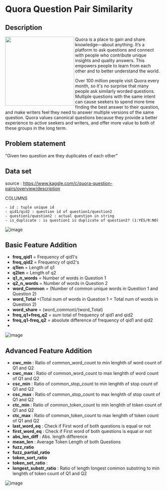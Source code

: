 # Quora Question Pair Similarity

## Description 

<img align="left" src="https://user-images.githubusercontent.com/20265851/132982880-34ee5dc5-c358-4105-ae02-2eca800acb47.png" height="222px"/>

Quora is a place to gain and share knowledge—about anything. It’s a platform to ask questions and connect with people who contribute unique insights and quality answers. This empowers people to learn from each other and to better understand the world.

Over 100 million people visit Quora every month, so it's no surprise that many people ask similarly worded questions. Multiple questions with the same intent can cause seekers to spend more time finding the best answer to their question, and make writers feel they need to answer multiple versions of the same question. Quora values canonical questions because they provide a better experience to active seekers and writers, and offer more value to both of these groups in the long term.

## Problem statement 

“Given two question are they duplicates of each other”

## Data set 

source : https://www.kaggle.com/c/quora-question-pairs/overview/description

COLUMNS 

    - id : tuple unique id
    - qid1/qid2 : question id of question1/question2 
    - question1/question2 : actual question in string 
    - is_duplicate : is question1 is duplicate of question2? (1:YES/0:NO) 
    
![image](<img width="656" alt="Screenshot1" src="https://github.com/abhishekwazal/DuplicateQuestionAnalyzer/assets/95206285/ff122d9b-3ee3-4008-8249-18e8579212cb">
)

## Basic Feature Addition 
 - ____freq_qid1____ = Frequency of qid1's
 - ____freq_qid2____ = Frequency of qid2's 
 - ____q1len____ = Length of q1
 - ____q2len____ = Length of q2
 - ____q1_n_words____ = Number of words in Question 1
 - ____q2_n_words____ = Number of words in Question 2
 - ____word_Common____ = (Number of common unique words in Question 1 and Question 2)
 - ____word_Total____ =(Total num of words in Question 1 + Total num of words in Question 2)
 - ____word_share____ = (word_common)/(word_Total)
 - ____freq_q1+freq_q2____ = sum total of frequency of qid1 and qid2 
 - ____freq_q1-freq_q2____ = absolute difference of frequency of qid1 and qid2 
 - 
![image](https://user-images.githubusercontent.com/20265851/132982873-4d122ae6-1bfc-4743-b725-7c8a7cf87a40.png)

## Advanced Feature Addition 
- __cwc_min__ :  Ratio of common_word_count to min lenghth of word count of Q1 and Q2 
- __cwc_max__ :  Ratio of common_word_count to max lenghth of word count of Q1 and Q2 
- __csc_min__ :  Ratio of common_stop_count to min lenghth of stop count of Q1 and Q2 
- __csc_max__ :  Ratio of common_stop_count to max lenghth of stop count of Q1 and Q2
- __ctc_min__ :  Ratio of common_token_count to min lenghth of token count of Q1 and Q2
- __ctc_max__ :  Ratio of common_token_count to max lenghth of token count of Q1 and Q2
- __last_word_eq__ :  Check if First word of both questions is equal or not
- __first_word_eq__ :  Check if First word of both questions is equal or not
- __abs_len_diff__ :  Abs. length difference
- __mean_len__ :  Average Token Length of both Questions
- __fuzz_ratio__
- __fuzz_partial_ratio__ 
- __token_sort_ratio__ 
- __token_set_ratio__ : 
- __longest_substr_ratio__ :  Ratio of length longest common substring to min lenghth of token count of Q1 and Q2

![image](<img width="525" alt="image" src="https://github.com/abhishekwazal/DuplicateQuestionAnalyzer/assets/95206285/6772fc3b-1951-4b16-8600-fa19c616526d">
)
